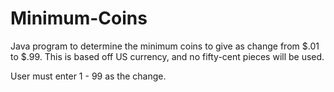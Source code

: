 # Minimum-Coins

Java program to determine the minimum coins to give as change from $.01 to $.99.  This is based off US currency, and no fifty-cent pieces will be used.

User must enter 1 - 99 as the change.
